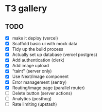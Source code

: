 # T3 gallery 

## TODO

- [x] make it deploy (vercel)
- [x] Scaffold basic ui with mock data 
- [x] Tidy up the build process
- [x] Actually set up database (vercel postgres)
- [x] Add authentication (clerk)
- [x] Add image upload
- [x] "taint" (server only)
- [x] Use Next/Image component
- [x] Error management (sentry)
- [x] Routing/image page (parallel router)
- [ ] Delete button (server actions)
- [ ] Analytics (posthog)
- [ ] Rate limiting (upstash) 